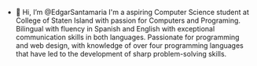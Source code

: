 - 👋 Hi, I’m @EdgarSantamaria
 I'm a aspiring Computer Science student at College of Staten Island with passion for Computers and Programing. 
 Bilingual with fluency in Spanish and English with exceptional communication skills in both languages. 
 Passionate for programming and web design, with knowledge of over four programming languages that have led to 
 the development of sharp problem-solving skills.
